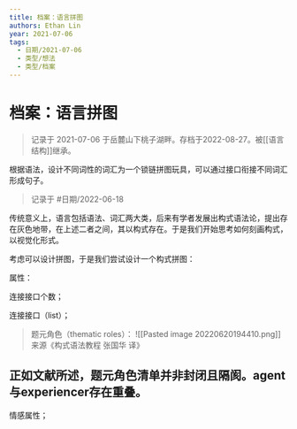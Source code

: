 ```yaml
---
title: 档案：语言拼图
authors: Ethan Lin
year: 2021-07-06 
tags:
  - 日期/2021-07-06 
  - 类型/想法 
  - 类型/档案 
---
```



# 档案：语言拼图






> 记录于 2021-07-06 于岳麓山下桃子湖畔。存档于2022-08-27。被[[语言结构]]继承。


根据语法，设计不同词性的词汇为一个锁链拼图玩具，可以通过接口衔接不同词汇形成句子。

> 记录于 #日期/2022-06-18 

传统意义上，语言包括语法、词汇两大类，后来有学者发展出构式语法论，提出存在灰色地带，在上述二者之间，其以构式存在。于是我们开始思考如何刻画构式，以视觉化形式。

考虑可以设计拼图，于是我们尝试设计一个构式拼图：


属性：

连接接口个数；

连接接口（list）；

> 题元角色（thematic roles）：
> ![[Pasted image 20220620194410.png]]
> 来源《构式语法教程 张国华 译》

正如文献所述，题元角色清单并非封闭且隔阂。agent与experiencer存在重叠。
- 

情感属性；









